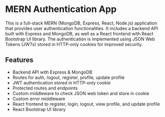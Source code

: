 # MERN Authentication App

This is a full-stack MERN (MongoDB, Express, React, Node.js) application that provides user authentication functionalities. It includes a backend API built with Express and MongoDB, as well as a React frontend with React Bootstrap UI library. The authentication is implemented using JSON Web Tokens (JWTs) stored in HTTP-only cookies for improved security.

## Features

- Backend API with Express & MongoDB
- Routes for auth, logout, register, profile, update profile
- JWT authentication stored in HTTP-only cookie
- Protected routes and endpoints
- Custom middleware to check JSON web token and store in cookie
- Custom error middleware
- React frontend to register, login, logout, view profile, and update profile
- React Bootstrap UI library
